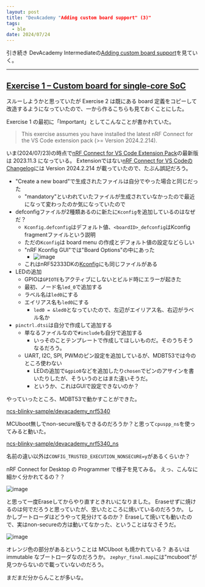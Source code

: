 ```yaml
---
layout: post
title: "DevAcademy "Adding custom board support" (3)"
tags:
  - ble
date: 2024/07/24
---
```


引き続き DevAcademy Intermediateの[Adding custom board support](https://academy.nordicsemi.com/courses/nrf-connect-sdk-intermediate/lessons/lesson-3-adding-custom-board-support/)を見ていく。

----

## [Exercise 1 – Custom board for single-core SoC](https://academy.nordicsemi.com/courses/nrf-connect-sdk-intermediate/lessons/lesson-3-adding-custom-board-support/topic/exercise-1/)

スルーしようかと思っていたが Exercise 2 は既にある board 定義をコピーして改造するようになっていたので、一から作るこちらも見ておくことにした。

Exercise 1 の最初に「Important」としてこんなことが書かれていた。

> This exercise assumes you have installed the latest nRF Connect for the VS Code extension pack (>= Version 2024.2.214).

いま(2024/07/23)の時点で[nRF Connect for VS Code Extension Pack](https://marketplace.visualstudio.com/items?itemName=nordic-semiconductor.nrf-connect-extension-pack)の最新版は 2023.11.3 になっている。
Extensionではない[nRF Connect for VS CodeのChangelog](https://marketplace.visualstudio.com/items/nordic-semiconductor.nrf-connect/changelog)には Version 2024.2.214 が載っていたので、たぶん誤記だろう。

* "Create a new board"で生成されたファイルは自分でやった場合と同じだった
  * "mandatory"といわれていたファイルが生成されていなかったので最近になって変わったのか気になっていたので
* defconfigファイルが2種類あるのに新たに`Kconfig`を追加しているのはなぜだ？
  * `Kconfig.defconfig`はデフォルト値、`<boardID>_defconfig`はKconfig fragmentファイルという説明
  * ただの`Kconfig`は board menu の作成とデフォルト値の設定などらしい
  * "nRF Kconfig GUI"では"Board Options"の中にあった
    * ![image](20240724a-1.png)
  * これはnRF52333DKの[Kconfig](https://github.com/nrfconnect/sdk-zephyr/blob/v3.5.99-ncs1-1/boards/arm/nrf52833dk_nrf52833/Kconfig)にも同じファイルがある
* LEDの追加
  * GPIOは`GPIOTE`もアクティブにしないとビルド時にエラーが起きた
  * 最初、ノード名`led_0`で追加する
  * ラベル名は`led0`にする
  * エイリアス名も`led0`にする
    * `led0 = &led0`となっていたので、左辺がエイリアス名、右辺がラベル名か
* `pinctrl.dtsi`は自分で作成して追加する
  * 単なるファイルなので`#include`も自分で追加する
    * いっそのことテンプレートで作成してほしいものだ。そのうちそうなるだろう。
  * UART, I2C, SPI, PWMのピン設定を追加しているが、MDBT53では今のところ使わない
    * LEDの追加で`&gpio0`などを追加したり`chosen`でピンのアサインを書いたりしたが、そういうのとはまた違いそうだ。
    * というか、これはGUIで設定できないのか？

やっていったところ、MDBT53で動かすことができた。

[ncs-blinky-sample/devacademy_nrf5340](https://github.com/hirokuma/ncs-blinky-sample/tree/main/boards/arm/devacademy_nrf5340)

MCUboot無しでnon-secure版もできるのだろうか？と思って`cpuspp_ns`を使ってみると動いた。

[ncs-blinky-sample/devacademy_nrf5340_ns](https://github.com/hirokuma/ncs-blinky-sample/tree/main/boards/arm/devacademy_nrf5340_ns)

名前の違い以外は`CONFIG_TRUSTED_EXECUTION_NONSECURE=y`があるくらいか？

nRF Connect for Desktop の Programmer で様子を見てみる。
えっ、こんなに細かく分かれてるの？？

![image](20240724a-2.png)

と思って一度Eraseしてからやり直すときれいになりました。
Eraseせずに焼けるのは何でだろうと思っていたが、空いたところに焼いているのだろうか。
しかしブートローダはどうやって見分けてるのか？ Eraseして焼いても動いたので、実はnon-secureの方は動いてなかった、ということはなさそうだ。

![image](20240724a-3.png)

オレンジ色の部分があるということは MCUboot も焼かれている？ あるいは immutable なブートローダなのだろうか。
`zephyr_final.map`には"mcuboot"が見つからないので載っていないのだろう。

まだまだ分からんことが多いな。
